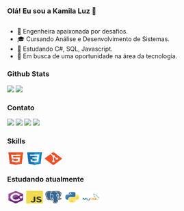 ### Olá! Eu sou a Kamila Luz 👋
##

- 🥰 Engenheira apaixonada por desafios.
- 🎓 Cursando Análise e Desenvolvimento de Sistemas.
- 🌱 Estudando C#, SQL, Javascript.
- 🔭 Em busca de uma oportunidade na área da tecnologia.


<h3>Github Stats</h3>
  <div>
    <img height="160em" src="https://github-readme-stats.vercel.app/api?username=kamilaluz&show_icons-true&theme=radical&include_all_comits-true&count_private-true"/>
    <img height="160em" src="https://github-readme-stats.vercel.app/api/top-langs/?username=kamilaluz&layout=compact&theme=radical"/>
  </div>
  <h3>Contato</h3>
  <div>
    <a href="https://instagram.com/eng.kamilaluz" target="_blank"><img src="https://img.shields.io/badge/-Instagram-%23E4405F?style=for-the-badge&logo=instagram&logoColor=white" target="_blank"></a> 
    <a href="https://www.linkedin.com/in/kamila-luz-b1a090136" target="_blank"><img src="https://img.shields.io/badge/-LinkedIn-%230077B5?style=for-the-badge&logo=linkedin&logoColor=white" target="_blank"></a> 
    <a href="https://wa.me/5547988816386" target="_blank"><img src="https://img.shields.io/badge/WhatsApp-25D366?style=for-the-badge&logo=whatsapp&logoColor=white" target="_blank"></a>
    <a href="https://t.me/+5547988816386" target="_blank"><img src="https://img.shields.io/badge/Telegram-2CA5E0?style=for-the-badge&logo=telegram&logoColor=white" target="_blank"></a>
  </div>
  <h3>Skills</h3>
  <div>
    <div style="display: inline_block">
      <img align="center" alt="Kamila-HTML" height="30" width="40" src="https://raw.githubusercontent.com/devicons/devicon/master/icons/html5/html5-original.svg">
      <img align="center" alt="Kamila-CSS" height="30" width="40" src="https://raw.githubusercontent.com/devicons/devicon/master/icons/css3/css3-original.svg">
      <img align="center" alt="Kamila-Git" height="30" width="40" src="https://github.com/devicons/devicon/blob/master/icons/git/git-original.svg">

<h3>Estudando atualmente</h3>
  <div>
    <div style="display: inline_block">
      <img align="center" alt="Kamila-C#" height="30" width="40" src="https://raw.githubusercontent.com/devicons/devicon/master/icons/csharp/csharp-original.svg">
      <img align="center" alt="Kamila-Javascript" height="30" width="40" src="https://github.com/devicons/devicon/blob/master/icons/javascript/javascript-original.svg">
      <img align="center" alt="Kamila-Postgre" height="30" width="40" src="https://github.com/devicons/devicon/blob/master/icons/postgresql/postgresql-original.svg">
      <img align="center" alt="Kamila-Python" height="30" width="40" src="https://github.com/devicons/devicon/blob/master/icons/python/python-original.svg">
      <img align="center" alt="Kamila-MySQL" height="30" width="40" src="https://github.com/devicons/devicon/blob/master/icons/mysql/mysql-original-wordmark.svg">
    </div>
  </div>

##
